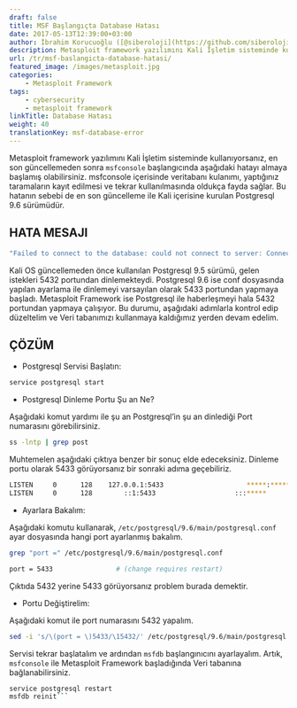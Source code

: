 ```yaml
---
draft: false
title: MSF Başlangıçta Database Hatası
date: 2017-05-13T12:39:00+03:00
author: İbrahim Korucuoğlu ([@siberoloji](https://github.com/siberoloji))
description: Metasploit framework yazılımını Kali İşletim sisteminde kullanıyorsanız, en son güncellemeden sonra msfconsole başlangıcında aşağıdaki hatayı almaya başlamış olabilirsiniz.
url: /tr/msf-baslangicta-database-hatasi/
featured_image: /images/metasploit.jpg
categories:
    - Metasploit Framework
tags:
    - cybersecurity
    - metasploit framework
linkTitle: Database Hatası
weight: 40
translationKey: msf-database-error
---
```

Metasploit framework yazılımını Kali İşletim sisteminde kullanıyorsanız, en son güncellemeden sonra `msfconsole` başlangıcında aşağıdaki hatayı almaya başlamış olabilirsiniz. msfconsole içerisinde veritabanı kulanımı, yaptığınız taramaların kayıt edilmesi ve tekrar kullanılmasında oldukça fayda sağlar. Bu hatanın sebebi de en son güncelleme ile Kali içerisine kurulan Postgresql 9.6 sürümüdür.

## HATA MESAJI

```bash
"Failed to connect to the database: could not connect to server: Connection refused Is the server running on host "localhost" (::1) and accepting TCP/IP connections on port 5432? could not connect to server: Connection refused Is the server running on host "localhost" (127.0.0.1) and accepting TCP/IP connections on port 5432?"
```

Kali OS güncellemeden önce kullanılan Postgresql 9.5 sürümü, gelen istekleri 5432 portundan dinlemekteydi. Postgresql 9.6 ise conf dosyasında yapılan ayarlama ile dinlemeyi varsayılan olarak 5433 portundan yapmaya başladı. Metasploit Framework ise Postgresql ile haberleşmeyi hala 5432 portundan yapmaya çalışıyor. Bu durumu, aşağıdaki adımlarla kontrol edip düzeltelim ve Veri tabanımızı kullanmaya kaldığımız yerden devam edelim.

## ÇÖZÜM

* Postgresql Servisi Başlatın:

```bash
service postgresql start
```

* Postgresql Dinleme Portu Şu an Ne?

Aşağıdaki komut yardımı ile şu an Postgresql’in şu an dinlediği Port numarasını görebilirsiniz.

```bash
ss -lntp | grep post
```

Muhtemelen aşağıdaki çıktıya benzer bir sonuç elde edeceksiniz. Dinleme portu olarak 5433 görüyorsanız bir sonraki adıma geçebiliriz.

```bash
LISTEN     0      128    127.0.0.1:5433                     *****:*****                   users:**((**"postgres",pid=2732,fd=6**))**
LISTEN     0      128        ::1:5433                    :::*****                   users:**((**"postgres",pid=2732,fd=3**))**
```

* Ayarlara Bakalım:

Aşağıdaki komutu kullanarak, `/etc/postgresql/9.6/main/postgresql.conf` ayar dosyasında hangi port ayarlanmış bakalım.

```bash
grep "port =" /etc/postgresql/9.6/main/postgresql.conf

port = 5433                # (change requires restart)
```

Çıktıda 5432 yerine 5433 görüyorsanız problem burada demektir.

* Portu Değiştirelim:

Aşağıdaki komut ile port numarasını 5432 yapalım.

```bash
sed -i 's/\(port = \)5433/\15432/' /etc/postgresql/9.6/main/postgresql.conf
```

Servisi tekrar başlatalım ve ardından `msfdb` başlangınıcını ayarlayalım. Artık, `msfconsole` ile Metasploit Framework başladığında Veri tabanına bağlanabilirsiniz.

```bash
service postgresql restart
msfdb reinit```
